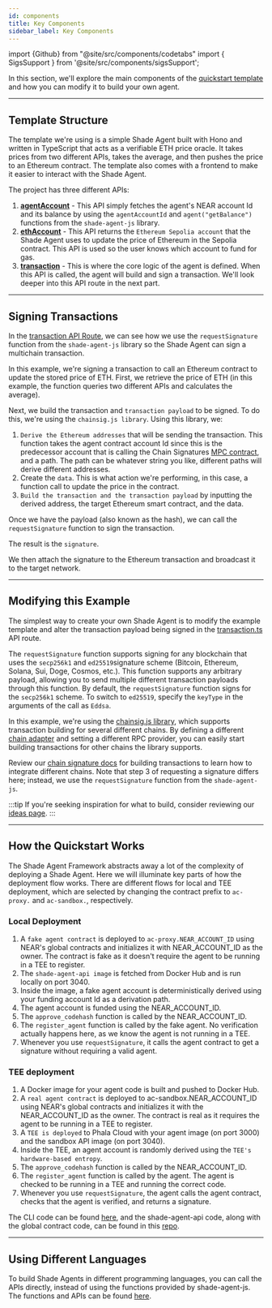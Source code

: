 ```yaml
---
id: components
title: Key Components
sidebar_label: Key Components
---
```


import {Github} from "@site/src/components/codetabs"
import { SigsSupport } from '@site/src/components/sigsSupport';

In this section, we'll explore the main components of the [quickstart template](https://github.com/NearDeFi/shade-agent-template) and how you can modify it to build your own agent.

---

## Template Structure

The template we're using is a simple Shade Agent built with Hono and written in TypeScript that acts as a verifiable ETH price oracle. It takes prices from two different APIs, takes the average, and then pushes the price to an Ethereum contract. The template also comes with a frontend to make it easier to interact with the Shade Agent.

The project has three different APIs:
1) [**agentAccount**](https://github.com/NearDeFi/shade-agent-template/blob/main/src/routes/agentAccount.ts) - This API simply fetches the agent's NEAR account Id and its balance by using the `agentAccountId` and `agent("getBalance")` functions from the `shade-agent-js` library.
2) [**ethAccount**](https://github.com/NearDeFi/shade-agent-template/blob/main/src/routes/ethAccount.ts) - This API returns the `Ethereum Sepolia account` that the Shade Agent uses to update the price of Ethereum in the Sepolia contract. This API is used so the user knows which account to fund for gas.
3) [**transaction**](https://github.com/NearDeFi/shade-agent-template/blob/main/src/routes/transaction.ts) - This is where the core logic of the agent is defined. When this API is called, the agent will build and sign a transaction. We'll look deeper into this API route in the next part.

---

## Signing Transactions

In the [transaction API Route](https://github.com/NearDeFi/shade-agent-template/blob/main/src/routes/ethAccount.ts), we can see how we use the `requestSignature` function from the `shade-agent-js` library so the Shade Agent can sign a multichain transaction.

In this example, we're signing a transaction to call an Ethereum contract to update the stored price of ETH. First, we retrieve the price of ETH (in this example, the function queries two different APIs and calculates the average).

<Github fname="transaction.ts" language="javascript"
    url="https://github.com/NearDeFi/shade-agent-template/blob/main/src/routes/transaction.ts#L25"
    start="25" end="25" />

Next, we build the transaction and `transaction payload` to be signed. To do this, we're using the `chainsig.js library`. 
Using this library, we:
1. `Derive the Ethereum addresses` that will be sending the transaction. This function takes the agent contract account Id since this is the predecessor account that is calling the Chain Signatures [MPC contract](https://github.com/Near-One/mpc/tree/main/libs/chain-signatures/contract), and a path. The path can be whatever string you like, different paths will derive different addresses.
2. Create the `data`. This is what action we're performing, in this case, a function call to update the price in the contract.
3. `Build the transaction and the transaction payload` by inputting the derived address, the target Ethereum smart contract, and the data.

<Github fname="transaction.ts" language="javascript"
    url="https://github.com/NearDeFi/shade-agent-template/blob/main/src/routes/transaction.ts#L64-L80"
    start="64" end="80" />

Once we have the payload (also known as the hash), we can call the `requestSignature` function to sign the transaction.

<Github fname="transaction.ts" language="javascript"
    url="https://github.com/NearDeFi/shade-agent-template/blob/main/src/routes/transaction.ts#L37-L40"
    start="37" end="40" />

The result is the `signature`.

We then attach the signature to the Ethereum transaction and broadcast it to the target network.

<Github fname="transaction.ts" language="javascript"
    url="https://github.com/NearDeFi/shade-agent-template/blob/main/src/routes/transaction.ts#L44-L50"
    start="44" end="50" />

---

## Modifying this Example

The simplest way to create your own Shade Agent is to modify the example template and alter the transaction payload being signed in the [transaction.ts](https://github.com/NearDeFi/shade-agent-template/blob/main/src/routes/transaction.ts) API route. 

The `requestSignature` function supports signing for any blockchain that uses the `secp256k1` and `ed25519`signature scheme (Bitcoin, Ethereum, Solana, Sui, Doge, Cosmos, etc.). This function supports any arbitrary payload, allowing you to send multiple different transaction payloads through this function. By default, the `requestSignature` function signs for the `secp256k1` scheme. To switch to `ed25519`, specify the `keyType` in the arguments of the call as `Eddsa`.

In this example, we're using the [chainsig.js library](https://neardefi.github.io/chainsig.js/), which supports transaction building for several different chains. By defining a different [chain adapter](https://github.com/NearDeFi/shade-agent-template/blob/main/src/utils/ethereum.ts#L42-L51) and setting a different RPC provider, you can easily start building transactions for other chains the library supports.

Review our [chain signature docs](../../../chain-abstraction/chain-signatures/implementation.md) for building transactions to learn how to integrate different chains. Note that step 3 of requesting a signature differs here; instead, we use the `requestSignature` function from the `shade-agent-js`.

:::tip
If you're seeking inspiration for what to build, consider reviewing our [ideas page](../examples.md).
:::

---

## How the Quickstart Works

The Shade Agent Framework abstracts away a lot of the complexity of deploying a Shade Agent. Here we will illuminate key parts of how the deployment flow works. There are different flows for local and TEE deployment, which are selected by changing the contract prefix to `ac-proxy.` and `ac-sandbox.`, respectively.

### Local Deployment 
1) A `fake agent contract` is deployed to `ac-proxy.NEAR_ACCOUNT_ID` using NEAR's global contracts and initializes it with NEAR_ACCOUNT_ID as the owner. The contract is fake as it doesn't require the agent to be running in a TEE to register.
2) The `shade-agent-api image` is fetched from Docker Hub and is run locally on port 3040.
3) Inside the image, a fake agent account is deterministically derived using your funding account Id as a derivation path.
4) The agent account is funded using the NEAR_ACCOUNT_ID.
5) The `approve_codehash` function is called by the NEAR_ACCOUNT_ID.
6) The `register_agent` function is called by the fake agent. No verification actually happens here, as we know the agent is not running in a TEE. 
7) Whenever you use `requestSignature`, it calls the agent contract to get a signature without requiring a valid agent.

### TEE deployment 
1) A Docker image for your agent code is built and pushed to Docker Hub.
2) A `real agent contract` is deployed to ac-sandbox.NEAR_ACCOUNT_ID using NEAR's global contracts and initializes it with the NEAR_ACCOUNT_ID as the owner. The contract is real as it requires the agent to be running in a TEE to register.
3) A `TEE is deployed` to Phala Cloud with your agent image (on port 3000) and the sandbox API image (on port 3040).
4) Inside the TEE, an agent account is randomly derived using the `TEE's hardware-based entropy`.
5) The `approve_codehash` function is called by the NEAR_ACCOUNT_ID.
6) The `register_agent` function is called by the agent. The agent is checked to be running in a TEE and running the correct code.
7) Whenever you use `requestSignature`, the agent calls the agent contract, checks that the agent is verified, and returns a signature.

The CLI code can be found [here](https://github.com/NearDeFi/shade-agent-cli/blob/main), and the shade-agent-api code, along with the global contract code, can be found in this [repo](https://github.com/NearDeFi/shade-agent-js).

---

## Using Different Languages 

To build Shade Agents in different programming languages, you can call the APIs directly, instead of using the functions provided by shade-agent-js. The functions and APIs can be found [here](https://github.com/NearDeFi/shade-agent-js/blob/main/src/api.ts).

<SigsSupport />